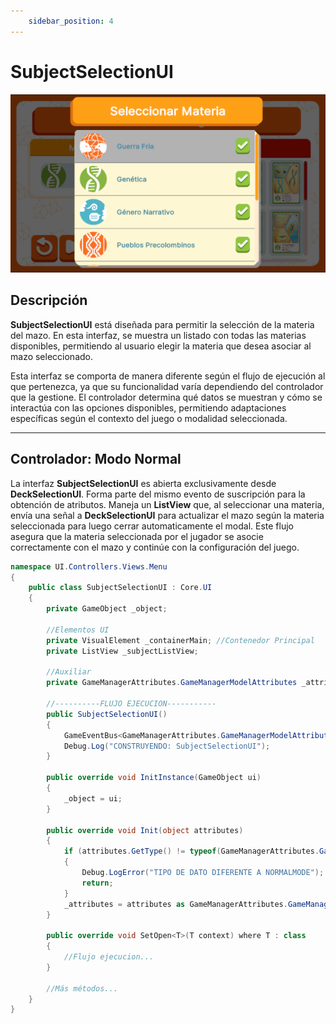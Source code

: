 ```yaml
---
    sidebar_position: 4
---
```


# SubjectSelectionUI

![Ejemplo ](../../../../../static/juego-img/interfaz/interfaces/menu/SubjectSelectionUI.png)

## Descripción

**SubjectSelectionUI** está diseñada para permitir la selección de la materia del mazo. En esta interfaz, se muestra un listado con todas las materias disponibles, permitiendo al usuario elegir la materia que desea asociar al mazo seleccionado.

Esta interfaz se comporta de manera diferente según el flujo de ejecución al que pertenezca, ya que su funcionalidad varía dependiendo del controlador que la gestione. El controlador determina qué datos se muestran y cómo se interactúa con las opciones disponibles, permitiendo adaptaciones específicas según el contexto del juego o modalidad seleccionada. 

---

## Controlador: Modo Normal

La interfaz **SubjectSelectionUI** es abierta exclusivamente desde **DeckSelectionUI**. Forma parte del mismo evento de suscripción para la obtención de atributos. Maneja un **ListView** que, al seleccionar una materia, envía una señal a **DeckSelectionUI** para actualizar el mazo según la materia seleccionada para luego cerrar automaticamente el modal. Este flujo asegura que la materia seleccionada por el jugador se asocie correctamente con el mazo y continúe con la configuración del juego.

```csharp
namespace UI.Controllers.Views.Menu
{
    public class SubjectSelectionUI : Core.UI
    {
        private GameObject _object;

        //Elementos UI
        private VisualElement _containerMain; //Contenedor Principal
        private ListView _subjectListView;

        //Auxiliar
        private GameManagerAttributes.GameManagerModelAttributes _attributes; //Contexto Local

        //----------FLUJO EJECUCION-----------
        public SubjectSelectionUI()
        {
            GameEventBus<GameManagerAttributes.GameManagerModelAttributes>.Subscribe("DeckSelection", Init);
            Debug.Log("CONSTRUYENDO: SubjectSelectionUI");
        }

        public override void InitInstance(GameObject ui)
        {
            _object = ui;
        }

        public override void Init(object attributes)
        {
            if (attributes.GetType() != typeof(GameManagerAttributes.GameManagerModelAttributes))
            {
                Debug.LogError("TIPO DE DATO DIFERENTE A NORMALMODE");
                return;
            }
            _attributes = attributes as GameManagerAttributes.GameManagerModelAttributes;
        }

        public override void SetOpen<T>(T context) where T : class
        {
            //Flujo ejecucion...
        }

        //Más métodos...
    }
}
```


